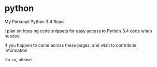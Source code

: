 # python

My Personal Python 3.4 Repo

I plan on housing code snippets for easy access to Python 3.4 code when needed

If you happen to come across these pages, and wish to contribute information

Do so, please.
